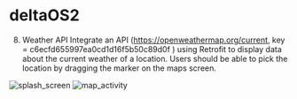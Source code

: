 # deltaOS2
8. Weather API
Integrate an API (https://openweathermap.org/current, key = c6ecfd655997ea0cd1d16f5b50c89d0f )
using Retrofit to display data about the current weather of a location. Users should be able
to pick the location by dragging the marker on the maps screen.


![splash_screen](https://github.com/itsKhadeer/deltaOS2/assets/119066611/d56d5522-3715-4e03-8550-31914a56eb3b)
![map_activity](https://github.com/itsKhadeer/deltaOS2/assets/119066611/c5d10884-3750-4205-b853-e8c7adf4cdfa)
